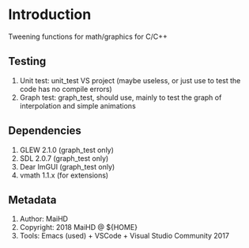 # Introduction
Tweening functions for math/graphics for C/C++

## Testing
1. Unit test: unit_test VS project (maybe useless, or just use to test the code has no compile errors)
2. Graph test: graph_test, should use, mainly to test the graph of interpolation and simple animations 

## Dependencies
1. GLEW 2.1.0 (graph_test only)
2. SDL 2.0.7 (graph_test only)
3. Dear ImGUI (graph_test only)
4. vmath 1.1.x (for extensions)

## Metadata
1. Author: MaiHD
2. Copyright: 2018 MaiHD @ ${HOME}
3. Tools: Emacs (used) + VSCode + Visual Studio Community 2017 